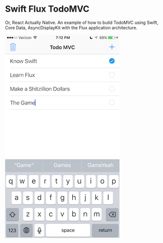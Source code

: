 # Swift Flux TodoMVC
Or, React Actually Native. An example of how to build TodoMVC using Swift, Core Data, AsyncDisplayKit with the Flux application architecture.

![Screenshot](/screenshot.png)
